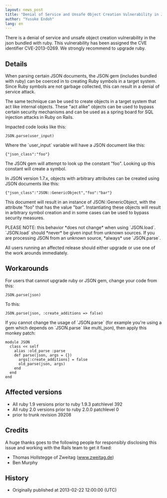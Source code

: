 ```yaml
---
layout: news_post
title: "Denial of Service and Unsafe Object Creation Vulnerability in JSON (CVE-2013-0269)"
author: "Yusuke Endoh"
lang: en
---
```


There is a denial of service and unsafe object creation vulnerability in
the json bundled with ruby. This vulnerability has been assigned the CVE
identifier CVE-2013-0269. We strongly recommend to upgrade ruby.

## Details

When parsing certain JSON documents, the JSON gem (includes bundled with
ruby) can be coerced in to creating Ruby symbols in a target system.
Since Ruby symbols are not garbage collected, this can result in a
denial of service attack.

The same technique can be used to create objects in a target system that
act like internal objects. These \"act alike\" objects can be used to
bypass certain security mechanisms and can be used as a spring board for
SQL injection attacks in Ruby on Rails.

Impacted code looks like this:

    JSON.parse(user_input)

Where the \`user\_input\` variable will have a JSON document like this:

    {"json_class":"foo"}

The JSON gem will attempt to look up the constant \"foo\". Looking up
this constant will create a symbol.

In JSON version 1.7.x, objects with arbitrary attributes can be created
using JSON documents like this:

    {"json_class":"JSON::GenericObject","foo":"bar"}

This document will result in an instance of JSON::GenericObject, with
the attribute \"foo\" that has the value \"bar\". Instantiating these
objects will result in arbitrary symbol creation and in some cases can
be used to bypass security measures.

PLEASE NOTE: this behavior \*does not change\* when using \`JSON.load\`.
\`JSON.load\` should \*never\* be given input from unknown sources. If
you are processing JSON from an unknown source, \*always\* use
\`JSON.parse\`.

All users running an affected release should either upgrade or use one
of the work arounds immediately.

## Workarounds

For users that cannot upgrade ruby or JSON gem, change your code from
this:

    JSON.parse(json)

To this:

    JSON.parse(json, :create_additions => false)

If you cannot change the usage of \`JSON.parse\` (for example you\'re
using a gem which depends on \`JSON.parse\` like multi\_json), then
apply this monkey patch:

    module JSON
      class << self
        alias :old_parse :parse
        def parse(json, args = {})
          args[:create_additions] = false
          old_parse(json, args)
        end
      end
    end

## Affected versions

* All ruby 1.9 versions prior to ruby 1.9.3 patchlevel 392
* All ruby 2.0 versions prior to ruby 2.0.0 patchlevel 0
* prior to trunk revision 39208

## Credits

A huge thanks goes to the following people for responsibly disclosing
this issue and working with the Rails team to get it fixed:

* Thomas Hollstegge of Zweitag (www.zweitag.de)
* Ben Murphy

## History

* Originally published at 2013-02-22 12:00:00 (UTC)

